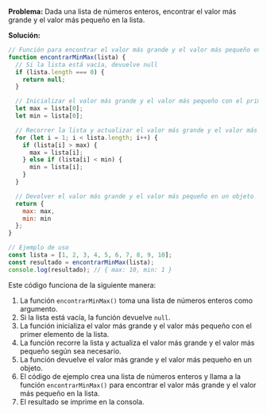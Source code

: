 **Problema:**
Dada una lista de números enteros, encontrar el valor más grande y el valor más pequeño en la lista.

**Solución:**
```javascript
// Función para encontrar el valor más grande y el valor más pequeño en una lista de números enteros
function encontrarMinMax(lista) {
  // Si la lista está vacía, devuelve null
  if (lista.length === 0) {
    return null;
  }

  // Inicializar el valor más grande y el valor más pequeño con el primer elemento de la lista
  let max = lista[0];
  let min = lista[0];

  // Recorrer la lista y actualizar el valor más grande y el valor más pequeño según sea necesario
  for (let i = 1; i < lista.length; i++) {
    if (lista[i] > max) {
      max = lista[i];
    } else if (lista[i] < min) {
      min = lista[i];
    }
  }

  // Devolver el valor más grande y el valor más pequeño en un objeto
  return {
    max: max,
    min: min
  };
}

// Ejemplo de uso
const lista = [1, 2, 3, 4, 5, 6, 7, 8, 9, 10];
const resultado = encontrarMinMax(lista);
console.log(resultado); // { max: 10, min: 1 }
```

Este código funciona de la siguiente manera:

1. La función `encontrarMinMax()` toma una lista de números enteros como argumento.
2. Si la lista está vacía, la función devuelve `null`.
3. La función inicializa el valor más grande y el valor más pequeño con el primer elemento de la lista.
4. La función recorre la lista y actualiza el valor más grande y el valor más pequeño según sea necesario.
5. La función devuelve el valor más grande y el valor más pequeño en un objeto.
6. El código de ejemplo crea una lista de números enteros y llama a la función `encontrarMinMax()` para encontrar el valor más grande y el valor más pequeño en la lista.
7. El resultado se imprime en la consola.